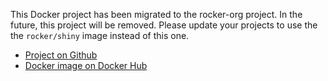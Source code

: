 This Docker project has been migrated to the rocker-org project. In the future, this project will be removed. Please update your projects to use the the `rocker/shiny` image instead of this one.

* [Project on Github](https://github.com/rocker-org/shiny)
* [Docker image on Docker Hub](https://registry.hub.docker.com/u/rocker/shiny/)
